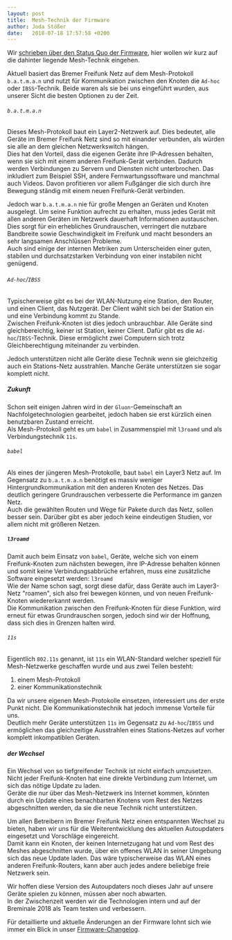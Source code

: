 ```yaml
---
layout: post
title:  Mesh-Technik der Firmware
author: Joda Stößer
date:   2018-07-18 17:57:58 +0200
---
```

Wir [schrieben über den Status Quo der Firmware](./firmware-status-quo.html), hier wollen wir kurz auf die dahinter liegende Mesh-Technik eingehen.

Aktuell basiert das Bremer Freifunk Netz auf dem Mesh-Protokoll `b.a.t.m.a.n` und nutzt für Kommunikation zwischen den Knoten die `Ad-hoc` oder `IBSS`-Technik. Beide waren als sie bei uns eingeführt wurden, aus unserer Sicht die besten Optionen zu der Zeit.

###### `b.a.t.m.a.n`
Dieses Mesh-Protokoll baut ein Layer2-Netzwerk auf. Dies bedeutet, alle Geräte im Bremer Freifunk Netz sind so mit einander verbunden, als würden sie alle an dem gleichen Netzwerkswitch hängen.  
Dies hat den Vorteil, dass die eigenen Geräte ihre IP-Adressen behalten, wenn sie sich mit einem anderen Freifunk-Gerät verbinden. Dadurch werden Verbindungen zu Servern und Diensten nicht unterbrochen. Das inkludiert zum Beispiel SSH, andere Fernwartungssoftware und manchmal auch Videos. Davon profitieren vor allem Fußgänger die sich durch ihre Bewegung ständig mit einem neuen Freifunk-Gerät verbinden.

Jedoch war `b.a.t.m.a.n` nie für große Mengen an Geräten und Knoten ausgelegt. Um seine Funktion aufrecht zu erhalten, muss jedes Gerät mit allen anderen Geräten im Netzwerk dauerhaft Informationen austauschen. Dies sorgt für ein erhebliches Grundrauschen, verringert die nutzbare Bandbreite sowie Geschwindigkeit im Freifunk und macht besonders an sehr langsamen Anschlüssen Probleme.  
Auch sind einige der internen Metriken zum Unterscheiden einer guten, stabilen und durchsatzstarken Verbindung von einer instabilen nicht genügend.

###### `Ad-hoc`/`IBSS`
Typischerweise gibt es bei der WLAN-Nutzung eine Station, den Router, und einen Client, das Nutzgerät. Der Client wählt sich bei der Station ein und eine Verbindung kommt zu Stande.  
Zwischen Freifunk-Knoten ist dies jedoch unbrauchbar. Alle Geräte sind gleichbereichtig, keiner ist Station, keiner Client. Dafür gibt es die `Ad-hoc`/`IBSS`-Technik. Diese ermöglicht zwei Computern sich trotz Gleichberechtigung miteinander zu verbinden.

Jedoch unterstützen nicht alle Geräte diese Technik wenn sie gleichzeitig auch ein Stations-Netz ausstrahlen. Manche Geräte unterstützen sie sogar komplett nicht.


##### Zukunft
Schon seit einigen Jahren wird in der `Gluon`-Gemeinschaft an Nachfolgetechnologien gearbeitet, jedoch haben sie erst kürzlich einen benutzbaren Zustand erreicht.  
Als Mesh-Protokoll geht es um `babel` in Zusammenspiel mit `l3roamd` und als Verbindungstechnik `11s`.

###### `babel`
Als eines der jüngeren Mesh-Protokolle, baut `babel` ein Layer3 Netz auf. Im Gegensatz zu `b.a.t.m.a.n` benötigt es massiv weniger Hintergrundkommunikation mit den anderen Knoten des Netzes. Das deutlich geringere Grundrauschen verbesserte die Performance im ganzen Netz.  
Auch die gewählten Routen und Wege für Pakete durch das Netz, sollen besser sein. Darüber gibt es aber jedoch keine eindeutigen Studien, vor allem nicht mit größeren Netzen.

##### `l3roamd`
Damit auch beim Einsatz von `babel`, Geräte, welche sich von einem Freifunk-Knoten zum nächsten bewegen, ihre IP-Adresse behalten können und somit keine Verbindungsabbrüche erfahren, muss eine zusätzliche Software eingesetzt werden: `l3roamd`  
Wie der Name schon sagt, sorgt diese dafür, dass Geräte auch im Layer3-Netz "roamen", sich also frei bewegen können, und von neuen Freifunk-Knoten wiedererkannt werden.  
Die Kommunikation zwischen den Freifunk-Knoten für diese Funktion, wird erneut für etwas Grundrauschen sorgen, jedoch sind wir der Hoffnung, dass sich dies in Grenzen halten wird.

###### `11s`
Eigentlich `802.11s` genannt, ist `11s` ein WLAN-Standard welcher speziell für Mesh-Netzwerke geschaffen wurde und aus zwei Teilen besteht:

1. einem Mesh-Protokoll
2. einer Kommunikationstechnik

Da wir unsere eigenen Mesh-Protokolle einsetzen, interessiert uns der erste Punkt nicht. Die Kommunikationstechnik hat jedoch immense Vorteile für uns.  
Deutlich mehr Geräte unterstützen `11s` im Gegensatz zu `Ad-hoc`/`IBSS` und ermöglichen das gleichzeitige Ausstrahlen eines Stations-Netzes auf vorher komplett inkompatiblen Geräten.

##### der Wechsel
Ein Wechsel von so tiefgreifender Technik ist nicht einfach umzusetzen. Nicht jeder Freifunk-Knoten hat eine direkte Verbindung zum Internet, um sich das nötige Update zu laden.  
Geräte die nur über das Mesh-Netzwerk ins Internet kommen, könnten durch ein Update eines benachbarten Knotens vom Rest des Netzes abgeschnitten werden, da sie die neue Technik nicht unterstützen.

Um allen Betreibern im Bremer Freifunk Netz einen entspannten Wechsel zu bieten, haben wir uns für die Weiterentwicklung des aktuellen Autoupdaters eingesetzt und Vorschläge eingereicht.  
Damit kann ein Knoten, der keinen Internetzugang hat und vom Rest des Meshes abgeschnitten wurde, über ein offenes WLAN in seiner Umgebung sich das neue Update laden. Das wäre typischerweise das WLAN eines anderen Freifunk-Routers, kann aber auch jedes andere beliebige freie Netzwerk sein.

Wir hoffen diese Version des Autoupdaters noch dieses Jahr auf unsere Geräte spielen zu können, müssen aber noch abwarten.  
In der Zwischenzeit werden wir die Technologien intern und auf der Breminale 2018 als Team testen und verbessern.


Für detaillierte und aktuelle Änderungen an der Firmware lohnt sich wie immer ein Blick in unser [Firmware-Changelog](https://wiki.bremen.freifunk.net/Firmware/Changelog).
